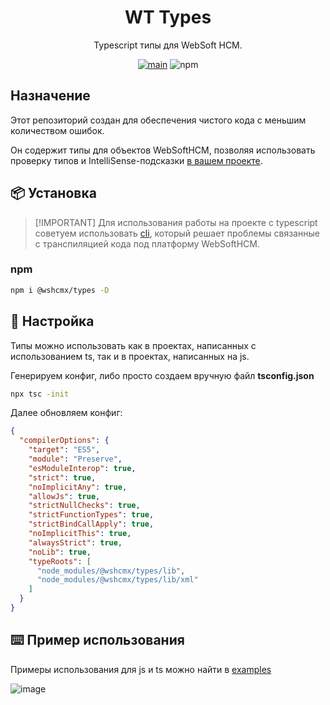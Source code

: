 <h1 align="center">WT Types</h1>
<div align="center">
  Typescript типы для WebSoft HCM.

  [![main](https://github.com/wshcmx/types/actions/workflows/check.yml/badge.svg)](https://github.com/wshcmx/types/actions/workflows/check.yml)
  ![npm](https://img.shields.io/npm/dw/@wshcmx/types)
</div>

## Назначение

Этот репозиторий создан для обеспечения чистого кода с меньшим количеством ошибок.

Он содержит типы для объектов WebSoftHCM, позволяя использовать проверку типов и IntelliSense-подсказки [в вашем проекте](#%EF%B8%8F-Пример-использования).

## 📦 Установка

> [!IMPORTANT] Для использования работы на проекте с typescript советуем использовать [cli](https://github.com/wshcmx/cli), который решает проблемы связанные с транспиляцией кода под платформу WebSoftHCM.

### npm

```bash
npm i @wshcmx/types -D
```

## 🔨 Настройка

Типы можно использовать как в проектах, написанных с использованием ts, так и в проектах, написанных на js.

Генерируем конфиг, либо просто создаем вручную файл **tsconfig.json**

```bash
npx tsc -init
```

Далее обновляем конфиг:

```json
{
  "compilerOptions": {
    "target": "ES5",
    "module": "Preserve",
    "esModuleInterop": true,
    "strict": true,
    "noImplicitAny": true,
    "allowJs": true,
    "strictNullChecks": true,
    "strictFunctionTypes": true,
    "strictBindCallApply": true,
    "noImplicitThis": true,
    "alwaysStrict": true,
    "noLib": true,
    "typeRoots": [
      "node_modules/@wshcmx/types/lib",
      "node_modules/@wshcmx/types/lib/xml"
    ]
  }
}
```

## ⌨️ Пример использования

Примеры использования для js и ts можно найти в [examples](/examples/)

![image](https://github.com/HCM-guru/webtutor-types/assets/693254/aefa6c12-4479-4cab-a7e8-c29d880358b7)
